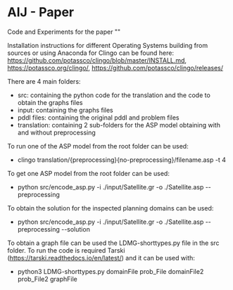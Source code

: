 # AIJ - Paper
 Code and Experiments for the paper ""

Installation instructions for different Operating Systems building from sources or using Anaconda for Clingo can be found here: https://github.com/potassco/clingo/blob/master/INSTALL.md, https://potassco.org/clingo/, https://github.com/potassco/clingo/releases/

There are 4 main folders:
 - src: containing the python code for the translation and the code to obtain the graphs files
 - input: containing the graphs files
 - pddl files: containing the original pddl and problem files
 - translation: containing 2 sub-folders for the ASP model obtaining with and without preprocessing

To run one of the ASP model from the root folder can be used: 
- clingo translation/{preprocessing}{no-preprocessing}/filename.asp -t 4

To get one ASP model from the root folder can be used: 
- python src/encode_asp.py -i ./input/Satellite.gr -o ./Satellite.asp --preprocessing

To obtain the solution for the inspected planning domains can be used: 
- python src/encode_asp.py -i ./input/Satellite.gr -o ./Satellite.asp --preprocessing --solution

To obtain a graph file can be used the LDMG-shorttypes.py file in the src folder. To run the code is required Tarski (https://tarski.readthedocs.io/en/latest/) and it can be used with:

- python3 LDMG-shorttypes.py domainFile prob_File domainFile2 prob_File2 graphFile
